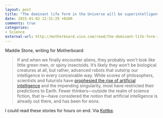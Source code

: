 ```yaml
---
layout: post
title: "The dominant life form in the Universe will be superintelligent robots"
date: 2015-01-02 12:31:29 +0100
comments: true
categories: 
- Science
external-url: http://motherboard.vice.com/read/the-dominant-life-form-in-the-cosmos-is-probably-superintelligent-robots
---
```


Maddie Stone, writing for Motherboard:

> If and when we finally encounter aliens, they probably won’t look like little green men, or spiny insectoids. It’s likely they won’t be biological creatures at all, but rather, advanced robots that outstrip our intelligence in every conceivable way. While scores of philosophers, scientists and futurists have [prophesied the rise of artificial intelligence](http://motherboard.vice.com/read/super-intelligent-ai-could-wipe-out-humanity-if-were-not-ready-for-it) and the impending singularity, most have restricted their predictions to Earth. Fewer thinkers—outside the realm of science fiction, that is—have considered the notion that artificial intelligence is already out there, and has been for eons.

I could read these stories for hours on end. Via [Kottke](http://kottke.org/14/12/et-will-be-a-superintelligent-robot).